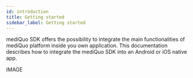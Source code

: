 ```yaml
---
id: introduction
title: Getting started
sidebar_label: Getting started
---
```


mediQuo SDK offers the possibility to integrate the main functionalities of mediQuo platform inside you own application.
This documentation describes how to integrate the mediQuo SDK into an Android or iOS native app.

IMAGE
